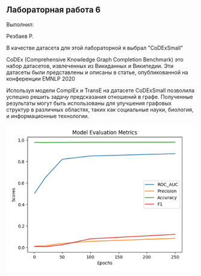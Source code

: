 ## Лабораторная работа 6

Выполнил:

Резбаев Р.

В качестве датасета для этой лабораторной я выбрал "CoDExSmall"

CoDEx (Comprehensive Knowledge Graph Completion Benchmark) это набор  датасетов, извлеченных из Викиданных и Википедии. Эти датасеты были представлены и описаны в статье,  опубликованной на конференции EMNLP 2020

Используя модели ComplEx и TransE на датасете CoDExSmall позволила успешно решить задачу предсказания отношений в графе. Полученные результаты могут быть использованы для улучшения графовых структур в различных областях, таких как социальные науки, биология, и информационные технологии.

![scores](scores.png)

